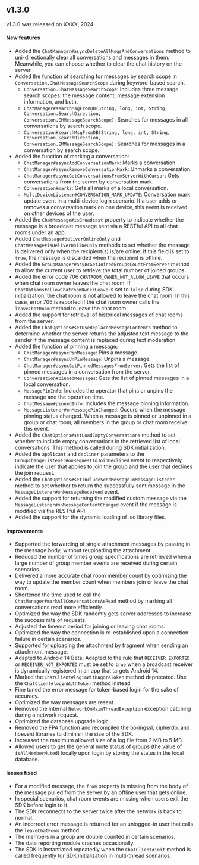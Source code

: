 ## v1.3.0

v1.3.0 was released on XXXX, 2024.

#### New features

- Added the `ChatManager#asyncDeleteAllMsgsAndConversations` method to uni-directionally clear all conversations and messages in them. Meanwhile, you can choose whether to clear the chat history on the server.
- Added the function of searching for messages by search scope in `Conversation.ChatMessageSearchScope` during keyword-based search.
  - `Conversation.ChatMessageSearchScope`: Includes three message search scopes: the message content, message extension information, and both. 
  - `ChatManager#searchMsgFromDB(String, long, int, String, Conversation.SearchDirection, Conversation.EMMessageSearchScope)`: Searches for messages in all conversations by search scope.
  - `Conversation#searchMsgFromDB(String, long, int, String, Conversation.SearchDirection, Conversation.EMMessageSearchScope)`: Searches for messages in a conversation by search scope.
- Added the function of marking a conversation: 
  - `ChatManager#asyncAddConversationMark`: Marks a conversation.
  - `ChatManager#asyncRemoveConversationMark`: Unmarks a conversation.
  - `ChatManager#asyncGetConversationsFromServerWithCursor`: Gets conversations from the server by conversation mark.
  - `Conversation#marks`: Gets all marks of a local conversation.
  - `MultiDeviceListener#CONVERSATION_MARK_UPDATE`: Conversation mark update event in a multi-device login scenario. If a user adds or removes a conversation mark on one device,  this event is received on other devices of the user.
- Added the `ChatMessage#isBroadcast` property to indicate whether the message is a broadcast message sent via a RESTful API to all chat rooms under an app.
- Added `ChatMessage#deliverOnlineOnly` and `ChatMessage#isDeliverOnlineOnly` methods to set whether the message is delivered only when the recipient(s) is/are online. If this field is set to `true`, the message is discarded when the recipient is offline.
- Added the `GroupManager#asyncGetJoinedGroupsCountFromServer` method to allow the current user to retrieve the total number of joined groups.
- Added the error code 706 `CHATROOM_OWNER_NOT_ALLOW_LEAVE` that occurs when chat room owner leaves the chat room. If `ChatOptions#allowChatroomOwnerLeave` is set to `false` during SDK initialization, the chat room is not allowed to leave the chat room. In this case, error 706 is reported if the chat room owner calls the `leaveChatRoom` method to leave the chat room.
- Added the support for retrieval of historical messages of chat rooms from the server.
- Added the `ChatOptions#setUseReplacedMessageContents` method to determine whether the server returns the adjusted text message to the sender if the message content is replaced during text moderation.
- Added the function of pinning a message:
  - `ChatManager#asyncPinMessage`: Pins a message.   
  - `ChatManager#asyncUnPinMessage`: Unpins a message.  
  - `ChatManager#asyncGetPinnedMessagesFromServer`: Gets the list of pinned messages in a conversation from the server. 
  - `Conversation#pinnedMessages`: Gets the list of pinned messages in a local conversation.
  - `MessagePinInfo`: Includes the operator that pins or unpins the message and the operation time.
  - `ChatMessage#pinnedInfo`: Includes the message pinning information.
  - `MessageListener#onMessagePinChanged`: Occurs when the message pinning status changed. When a message is pinned or unpinned in a group or chat room, all members in the group or chat room receive this event. 
- Added the `ChatOptions#setLoadEmptyConversations` method to set whether to include empty conversations in the retrieved list of local conversations. This method is called during SDK initialization.
- Added the `applicant` and `decliner` parameters to the `GroupChangeListener#onRequestToJoinDeclined` event to respectively indicate the user that applies to join the group and the user that declines the join request. 
- Added the `ChatOptions#setIncludeSendMessageInMessageListener` method to set whether to return the successfully sent message in the `MessageListener#onMessageReceived` event.
- Added the support for returning the modified custom message via the `MessageListener#onMessageContentChanged` event if the message is modified via the RESTful API. 
- Added the support for the dynamic loading of .so library files.

#### Improvements

- Supported the forwarding of single attachment messages by passing in the message body, without reuploading the attachment.  
- Reduced the number of times group specifications are retrieved when a large number of group member events are received during certain scenarios.    
- Delivered a more accurate chat room member count by optimizing the way to update the member count when members join or leave the chat room.
- Shortened the time used to call the `ChatManager#markAllConversationsAsRead` method by marking all conversations read more efficiently.
- Optimized the way the SDK randomly gets server addresses to increase the success rate of requests.
- Adjusted the timeout period for joining or leaving chat rooms.
- Optimized the way the connection is re-established upon a connection failure in certain scenarios.
- Supported for uploading the attachment by fragment when sending an attachment message.
- Adapted to Android 14 Beta: Adapted to the rule that `RECEIVER_EXPORTED` or `RECEIVER_NOT_EXPORTED` must be set to `true` when a broadcast receiver is dynamically registered in an app that targets Android 14.
- Marked the `ChatClient#loginWithAgoraToken` method deprecated. Use the `ChatClient#loginWithToken` method instead.
- Fine tuned the error message for token-based login for the sake of accuracy.
- Optimized the way messages are resent.
- Removed the internal `NetworkOnMainThreadException` exception catching during a network request.
- Optimized the database upgrade logic.
- Removed the FPA function and recompiled the boringssl, cipherdb, and libevent libraries to diminish the size of the SDK.
- Increased the maximum allowed size of a log file from 2 MB to 5 MB.
- Allowed users to get the general mute status of groups (the value of `isAllMemberMuted`) locally upon login by storing the status in the local database. 

#### Issues fixed

- For a modified message, the `from` property is missing from the body of the message pulled from the server by an offline user that gets online. 
- In special scenarios, chat room events are missing when users exit the SDK before login to it.
- The SDK reconnects to the server twice after the network is back to normal.
- An incorrect error message is returned for an unlogged-in user that calls the `leaveChatRoom` method.
- The members in a group are double counted in certain scenarios.
- The data reporting module crashes occasionally.
- The SDK is instantiated repeatedly when the `ChatClient#init` method is called frequently for SDK initialization in multi-thread scenarios.
